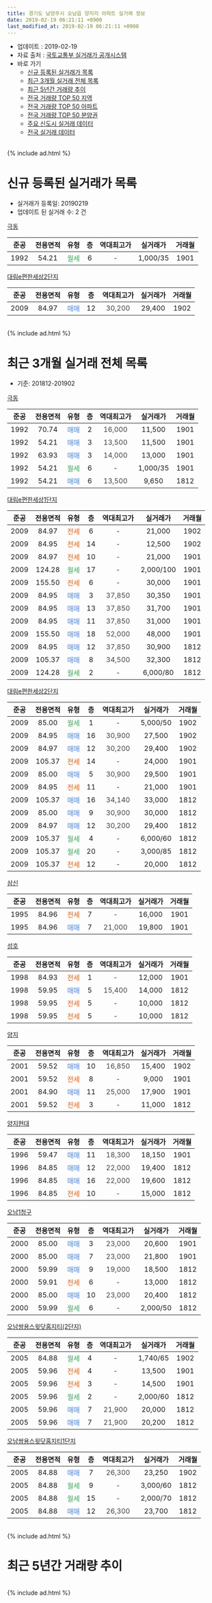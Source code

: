 ```yaml
---
title: 경기도 남양주시 오남읍 양지리 아파트 실거래 정보
date: 2019-02-19 06:21:11 +0900
last_modified_at: 2019-02-19 06:21:11 +0900
---
```


* 업데이트 : 2019-02-19
* 자료 출처 : [국토교통부 실거래가 공개시스템](http://rt.molit.go.kr)
* 바로 가기
    * [신규 등록된 실거래가 목록](#신규-등록된-실거래가-목록)
    * [최근 3개월 실거래 전체 목록](#최근-3개월-실거래-전체-목록)
    * [최근 5년간 거래량 추이](#최근-5년간-거래량-추이)
    * [전국 거래량 TOP 50 지역](https://ayogom.github.io/apt-trade-info/최근-3개월-전국에서-가장-거래가-많이-발생한-지역)
    * [전국 거래량 TOP 50 아파트](https://ayogom.github.io/apt-trade-info/최근-3개월-전국에서-가장-거래가-많이-발생한-아파트)
    * [전국 거래량 TOP 50 분양권](https://ayogom.github.io/apt-trade-info/최근-3개월-전국에서-가장-거래가-많이-발생한-분양권)
    * [주요 신도시 실거래 데이터](https://ayogom.github.io/apt-trade-info/주요-신도시)
    * [전국 실거래 데이터](https://ayogom.github.io/apt-trade-info/전국)
<br>
{% include ad.html %}
<br>

# 신규 등록된 실거래가 목록
* 실거래가 등록일: 20190219
* 업데이트 된 실거래 수: 2 건


[극동](https://search.naver.com/search.naver?query=%EA%B2%BD%EA%B8%B0%EB%8F%84+%EB%82%A8%EC%96%91%EC%A3%BC%EC%8B%9C+%EC%98%A4%EB%82%A8%EC%9D%8D+%EC%96%91%EC%A7%80%EB%A6%AC+%EA%B7%B9%EB%8F%99)

|준공|전용면적|유형|층|역대최고가|실거래가|거래월|
|:---:|:---:|:---:|:---:|:---:|:---:|:---:|
|1992|54.21|<span style="color:#34a853">월세</span>|6|<span style="color:#444444">-</span>|1,000/35|1901|

[대림e편한세상2단지](https://search.naver.com/search.naver?query=%EA%B2%BD%EA%B8%B0%EB%8F%84+%EB%82%A8%EC%96%91%EC%A3%BC%EC%8B%9C+%EC%98%A4%EB%82%A8%EC%9D%8D+%EC%96%91%EC%A7%80%EB%A6%AC+%EB%8C%80%EB%A6%BCe%ED%8E%B8%ED%95%9C%EC%84%B8%EC%83%812%EB%8B%A8%EC%A7%80)

|준공|전용면적|유형|층|역대최고가|실거래가|거래월|
|:---:|:---:|:---:|:---:|:---:|:---:|:---:|
|2009|84.97|<span style="color:#4285f3">매매</span>|12|<span style="color:#444444">30,200</span>|29,400|1902|


<br>
{% include ad.html %}
<br>

# 최근 3개월 실거래 전체 목록
* 기준: 201812-201902


[극동](https://search.naver.com/search.naver?query=%EA%B2%BD%EA%B8%B0%EB%8F%84+%EB%82%A8%EC%96%91%EC%A3%BC%EC%8B%9C+%EC%98%A4%EB%82%A8%EC%9D%8D+%EC%96%91%EC%A7%80%EB%A6%AC+%EA%B7%B9%EB%8F%99)

|준공|전용면적|유형|층|역대최고가|실거래가|거래월|
|:---:|:---:|:---:|:---:|:---:|:---:|:---:|
|1992|70.74|<span style="color:#4285f3">매매</span>|2|<span style="color:#444444">16,000</span>|11,500|1901|
|1992|54.21|<span style="color:#4285f3">매매</span>|3|<span style="color:#444444">13,500</span>|11,500|1901|
|1992|63.93|<span style="color:#4285f3">매매</span>|3|<span style="color:#444444">14,000</span>|13,000|1901|
|1992|54.21|<span style="color:#34a853">월세</span>|6|<span style="color:#444444">-</span>|1,000/35|1901|
|1992|54.21|<span style="color:#4285f3">매매</span>|6|<span style="color:#444444">13,500</span>|9,650|1812|

[대림e편한세상1단지](https://search.naver.com/search.naver?query=%EA%B2%BD%EA%B8%B0%EB%8F%84+%EB%82%A8%EC%96%91%EC%A3%BC%EC%8B%9C+%EC%98%A4%EB%82%A8%EC%9D%8D+%EC%96%91%EC%A7%80%EB%A6%AC+%EB%8C%80%EB%A6%BCe%ED%8E%B8%ED%95%9C%EC%84%B8%EC%83%811%EB%8B%A8%EC%A7%80)

|준공|전용면적|유형|층|역대최고가|실거래가|거래월|
|:---:|:---:|:---:|:---:|:---:|:---:|:---:|
|2009|84.97|<span style="color:#ff5a00">전세</span>|6|<span style="color:#444444">-</span>|21,000|1902|
|2009|84.95|<span style="color:#ff5a00">전세</span>|14|<span style="color:#444444">-</span>|12,500|1902|
|2009|84.97|<span style="color:#ff5a00">전세</span>|10|<span style="color:#444444">-</span>|21,000|1901|
|2009|124.28|<span style="color:#34a853">월세</span>|17|<span style="color:#444444">-</span>|2,000/100|1901|
|2009|155.50|<span style="color:#ff5a00">전세</span>|6|<span style="color:#444444">-</span>|30,000|1901|
|2009|84.95|<span style="color:#4285f3">매매</span>|3|<span style="color:#444444">37,850</span>|30,350|1901|
|2009|84.95|<span style="color:#4285f3">매매</span>|13|<span style="color:#444444">37,850</span>|31,700|1901|
|2009|84.95|<span style="color:#4285f3">매매</span>|11|<span style="color:#444444">37,850</span>|31,000|1901|
|2009|155.50|<span style="color:#4285f3">매매</span>|18|<span style="color:#444444">52,000</span>|48,000|1901|
|2009|84.95|<span style="color:#4285f3">매매</span>|12|<span style="color:#444444">37,850</span>|30,900|1812|
|2009|105.37|<span style="color:#4285f3">매매</span>|8|<span style="color:#444444">34,500</span>|32,300|1812|
|2009|124.28|<span style="color:#34a853">월세</span>|2|<span style="color:#444444">-</span>|6,000/80|1812|

[대림e편한세상2단지](https://search.naver.com/search.naver?query=%EA%B2%BD%EA%B8%B0%EB%8F%84+%EB%82%A8%EC%96%91%EC%A3%BC%EC%8B%9C+%EC%98%A4%EB%82%A8%EC%9D%8D+%EC%96%91%EC%A7%80%EB%A6%AC+%EB%8C%80%EB%A6%BCe%ED%8E%B8%ED%95%9C%EC%84%B8%EC%83%812%EB%8B%A8%EC%A7%80)

|준공|전용면적|유형|층|역대최고가|실거래가|거래월|
|:---:|:---:|:---:|:---:|:---:|:---:|:---:|
|2009|85.00|<span style="color:#34a853">월세</span>|1|<span style="color:#444444">-</span>|5,000/50|1902|
|2009|84.95|<span style="color:#4285f3">매매</span>|16|<span style="color:#444444">30,900</span>|27,500|1902|
|2009|84.97|<span style="color:#4285f3">매매</span>|12|<span style="color:#444444">30,200</span>|29,400|1902|
|2009|105.37|<span style="color:#ff5a00">전세</span>|14|<span style="color:#444444">-</span>|24,000|1901|
|2009|85.00|<span style="color:#4285f3">매매</span>|5|<span style="color:#444444">30,900</span>|29,500|1901|
|2009|84.95|<span style="color:#ff5a00">전세</span>|11|<span style="color:#444444">-</span>|21,000|1901|
|2009|105.37|<span style="color:#4285f3">매매</span>|16|<span style="color:#444444">34,140</span>|33,000|1812|
|2009|85.00|<span style="color:#4285f3">매매</span>|9|<span style="color:#444444">30,900</span>|30,000|1812|
|2009|84.97|<span style="color:#4285f3">매매</span>|12|<span style="color:#444444">30,200</span>|29,400|1812|
|2009|105.37|<span style="color:#34a853">월세</span>|4|<span style="color:#444444">-</span>|6,000/60|1812|
|2009|105.37|<span style="color:#34a853">월세</span>|20|<span style="color:#444444">-</span>|3,000/85|1812|
|2009|105.37|<span style="color:#ff5a00">전세</span>|12|<span style="color:#444444">-</span>|20,000|1812|

[삼신](https://search.naver.com/search.naver?query=%EA%B2%BD%EA%B8%B0%EB%8F%84+%EB%82%A8%EC%96%91%EC%A3%BC%EC%8B%9C+%EC%98%A4%EB%82%A8%EC%9D%8D+%EC%96%91%EC%A7%80%EB%A6%AC+%EC%82%BC%EC%8B%A0)

|준공|전용면적|유형|층|역대최고가|실거래가|거래월|
|:---:|:---:|:---:|:---:|:---:|:---:|:---:|
|1995|84.96|<span style="color:#ff5a00">전세</span>|7|<span style="color:#444444">-</span>|16,000|1901|
|1995|84.96|<span style="color:#4285f3">매매</span>|7|<span style="color:#444444">21,000</span>|19,800|1901|

[성호](https://search.naver.com/search.naver?query=%EA%B2%BD%EA%B8%B0%EB%8F%84+%EB%82%A8%EC%96%91%EC%A3%BC%EC%8B%9C+%EC%98%A4%EB%82%A8%EC%9D%8D+%EC%96%91%EC%A7%80%EB%A6%AC+%EC%84%B1%ED%98%B8)

|준공|전용면적|유형|층|역대최고가|실거래가|거래월|
|:---:|:---:|:---:|:---:|:---:|:---:|:---:|
|1998|84.93|<span style="color:#ff5a00">전세</span>|1|<span style="color:#444444">-</span>|12,000|1901|
|1998|59.95|<span style="color:#4285f3">매매</span>|5|<span style="color:#444444">15,400</span>|14,000|1812|
|1998|59.95|<span style="color:#ff5a00">전세</span>|5|<span style="color:#444444">-</span>|10,000|1812|
|1998|59.95|<span style="color:#ff5a00">전세</span>|5|<span style="color:#444444">-</span>|10,000|1812|

[양지](https://search.naver.com/search.naver?query=%EA%B2%BD%EA%B8%B0%EB%8F%84+%EB%82%A8%EC%96%91%EC%A3%BC%EC%8B%9C+%EC%98%A4%EB%82%A8%EC%9D%8D+%EC%96%91%EC%A7%80%EB%A6%AC+%EC%96%91%EC%A7%80)

|준공|전용면적|유형|층|역대최고가|실거래가|거래월|
|:---:|:---:|:---:|:---:|:---:|:---:|:---:|
|2001|59.52|<span style="color:#4285f3">매매</span>|10|<span style="color:#444444">16,850</span>|15,400|1902|
|2001|59.52|<span style="color:#ff5a00">전세</span>|8|<span style="color:#444444">-</span>|9,000|1901|
|2001|84.90|<span style="color:#4285f3">매매</span>|11|<span style="color:#444444">25,000</span>|17,900|1901|
|2001|59.52|<span style="color:#ff5a00">전세</span>|3|<span style="color:#444444">-</span>|11,000|1812|

[양지현대](https://search.naver.com/search.naver?query=%EA%B2%BD%EA%B8%B0%EB%8F%84+%EB%82%A8%EC%96%91%EC%A3%BC%EC%8B%9C+%EC%98%A4%EB%82%A8%EC%9D%8D+%EC%96%91%EC%A7%80%EB%A6%AC+%EC%96%91%EC%A7%80%ED%98%84%EB%8C%80)

|준공|전용면적|유형|층|역대최고가|실거래가|거래월|
|:---:|:---:|:---:|:---:|:---:|:---:|:---:|
|1996|59.47|<span style="color:#4285f3">매매</span>|11|<span style="color:#444444">18,300</span>|18,150|1901|
|1996|84.85|<span style="color:#4285f3">매매</span>|12|<span style="color:#444444">22,000</span>|19,400|1812|
|1996|84.85|<span style="color:#4285f3">매매</span>|16|<span style="color:#444444">22,000</span>|19,600|1812|
|1996|84.85|<span style="color:#ff5a00">전세</span>|10|<span style="color:#444444">-</span>|15,000|1812|


<script async src="//pagead2.googlesyndication.com/pagead/js/adsbygoogle.js"></script>
<!-- 기본 -->
<ins class="adsbygoogle"
     style="display:block"
     data-ad-client="ca-pub-2446590836940007"
     data-ad-slot="1659523306"
     data-ad-format="auto"
     data-full-width-responsive="true"></ins>
<script>
(adsbygoogle = window.adsbygoogle || []).push({});
</script>


[오남1청구](https://search.naver.com/search.naver?query=%EA%B2%BD%EA%B8%B0%EB%8F%84+%EB%82%A8%EC%96%91%EC%A3%BC%EC%8B%9C+%EC%98%A4%EB%82%A8%EC%9D%8D+%EC%96%91%EC%A7%80%EB%A6%AC+%EC%98%A4%EB%82%A81%EC%B2%AD%EA%B5%AC)

|준공|전용면적|유형|층|역대최고가|실거래가|거래월|
|:---:|:---:|:---:|:---:|:---:|:---:|:---:|
|2000|85.00|<span style="color:#4285f3">매매</span>|3|<span style="color:#444444">23,000</span>|20,600|1901|
|2000|85.00|<span style="color:#4285f3">매매</span>|7|<span style="color:#444444">23,000</span>|21,800|1901|
|2000|59.99|<span style="color:#4285f3">매매</span>|9|<span style="color:#444444">19,000</span>|18,500|1812|
|2000|59.91|<span style="color:#ff5a00">전세</span>|6|<span style="color:#444444">-</span>|13,000|1812|
|2000|85.00|<span style="color:#4285f3">매매</span>|10|<span style="color:#444444">23,000</span>|20,400|1812|
|2000|59.99|<span style="color:#34a853">월세</span>|6|<span style="color:#444444">-</span>|2,000/50|1812|

[오남쌍용스윗닷홈지티(2단지)](https://search.naver.com/search.naver?query=%EA%B2%BD%EA%B8%B0%EB%8F%84+%EB%82%A8%EC%96%91%EC%A3%BC%EC%8B%9C+%EC%98%A4%EB%82%A8%EC%9D%8D+%EC%96%91%EC%A7%80%EB%A6%AC+%EC%98%A4%EB%82%A8%EC%8C%8D%EC%9A%A9%EC%8A%A4%EC%9C%97%EB%8B%B7%ED%99%88%EC%A7%80%ED%8B%B0%282%EB%8B%A8%EC%A7%80%29)

|준공|전용면적|유형|층|역대최고가|실거래가|거래월|
|:---:|:---:|:---:|:---:|:---:|:---:|:---:|
|2005|84.88|<span style="color:#34a853">월세</span>|4|<span style="color:#444444">-</span>|1,740/65|1902|
|2005|59.96|<span style="color:#ff5a00">전세</span>|4|<span style="color:#444444">-</span>|13,500|1901|
|2005|59.96|<span style="color:#ff5a00">전세</span>|3|<span style="color:#444444">-</span>|14,500|1901|
|2005|59.96|<span style="color:#34a853">월세</span>|2|<span style="color:#444444">-</span>|2,000/60|1812|
|2005|59.96|<span style="color:#4285f3">매매</span>|7|<span style="color:#444444">21,900</span>|20,000|1812|
|2005|59.96|<span style="color:#4285f3">매매</span>|7|<span style="color:#444444">21,900</span>|20,200|1812|

[오남쌍용스윗닷홈지티1단지](https://search.naver.com/search.naver?query=%EA%B2%BD%EA%B8%B0%EB%8F%84+%EB%82%A8%EC%96%91%EC%A3%BC%EC%8B%9C+%EC%98%A4%EB%82%A8%EC%9D%8D+%EC%96%91%EC%A7%80%EB%A6%AC+%EC%98%A4%EB%82%A8%EC%8C%8D%EC%9A%A9%EC%8A%A4%EC%9C%97%EB%8B%B7%ED%99%88%EC%A7%80%ED%8B%B01%EB%8B%A8%EC%A7%80)

|준공|전용면적|유형|층|역대최고가|실거래가|거래월|
|:---:|:---:|:---:|:---:|:---:|:---:|:---:|
|2005|84.88|<span style="color:#4285f3">매매</span>|7|<span style="color:#444444">26,300</span>|23,250|1902|
|2005|84.88|<span style="color:#34a853">월세</span>|9|<span style="color:#444444">-</span>|3,000/60|1812|
|2005|84.88|<span style="color:#34a853">월세</span>|15|<span style="color:#444444">-</span>|2,000/70|1812|
|2005|84.88|<span style="color:#4285f3">매매</span>|12|<span style="color:#444444">26,300</span>|23,700|1812|


<br>
{% include ad.html %}
<br>

# 최근 5년간 거래량 추이


<div style="width:100%;">
    <canvas id="deal_progress" height="200"></canvas>
</div>

<script>
new Chart(document.getElementById("deal_progress"), {
    type: 'line',
    data: {
        labels: ['201402','201403','201404','201405','201406','201407','201408','201409','201410','201411','201412','201501','201502','201503','201504','201505','201506','201507','201508','201509','201510','201511','201512','201601','201602','201603','201604','201605','201606','201607','201608','201609','201610','201611','201612','201701','201702','201703','201704','201705','201706','201707','201708','201709','201710','201711','201712','201801','201802','201803','201804','201805','201806','201807','201808','201809','201810','201811','201812','201901','201902'],
        datasets: [{
            label: '매매',
            pointRadius: 1,
            data: [47, 29, 28, 13, 24, 35, 51, 42, 35, 39, 29, 49, 52, 72, 39, 29, 44, 34, 44, 37, 30, 36, 23, 9, 27, 37, 31, 31, 37, 51, 56, 34, 44, 13, 7, 8, 22, 25, 17, 35, 39, 25, 34, 31, 15, 18, 11, 9, 14, 13, 22, 14, 18, 17, 19, 21, 26, 12, 14, 13, 4],
            borderColor: "rgba(255, 201, 14, 1)",
            backgroundColor: "rgba(255, 201, 14, 0.5)",
            fill: false,
            lineTension: 0
        },{
            label: '전월세',
            pointRadius: 1,
            data: [40, 42, 52, 49, 33, 44, 47, 29, 39, 33, 23, 41, 43, 58, 55, 36, 38, 40, 40, 39, 28, 29, 25, 27, 32, 49, 46, 38, 34, 31, 42, 34, 38, 19, 18, 19, 31, 42, 37, 29, 36, 24, 36, 23, 22, 20, 18, 18, 19, 39, 25, 24, 27, 30, 34, 23, 27, 19, 13, 11, 4],
            borderColor: "rgba(0, 141, 185, 1)",
            backgroundColor: "rgba(0, 141, 185, 0.5)",
            fill: false,
            lineTension: 0
        }
        ]
    },
    options: {
        responsive: true,
        title: {
            display: false
        },
        tooltips: {
            mode: 'index',
            intersect: false
        },
        hover: {
            mode: 'nearest',
            intersect: true
        },
        scales: {
            xAxes: [{
                display: true,
                scaleLabel: {
                    display: true,
                    labelString: '년/월'
                }
            }],
            yAxes: [{
                display: true,
                ticks: {
                    suggestedMin: 0,
                },
                scaleLabel: {
                    display: true,
                    labelString: '실거래 수'
                }
            }]
        }
    }
});

</script>


<br>
{% include ad.html %}
<br>

